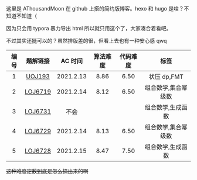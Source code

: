这里是 AThousandMoon 在 github 上搭的简约版博客。hexo 和 hugo 是啥？不知道不知道（

因为只会用 typora 暴力导出 html 所以就只用这个了，大家凑合着看吧。

不过其实还挺可以的？虽然排版差的很，但看上去也有一种安心感 qwq

| 编号 |             题解链接             |   AC 时间   | 算法难度 | 代码难度 |        标签         |
| :--: | :------------------------------: | :---------: | :------: | :------: | :-----------------: |
| $1$  |     [UOJ193](./UOJ193.html)      | $2021.2.13$ |  $8.86$  |  $6.50$  |     状压 dp,FMT     |
| $2$  |    [LOJ6719](./LOJ6719.html)     | $2021.2.14$ |  $8.12$  |  $6.50$  | 组合数学,集合幂级数 |
| $3$  | [LOJ6731](https://loj.ac/p/6731) |    不会     |          |          |  组合数学,生成函数  |
| $4$  |    [LOJ6729](./LOJ6729.html)     | $2021.2.14$ |  $8.13$  |  $6.50$  | 组合数学,集合幂级数 |
| $5$  |    [LOJ6728](./LOJ6728.html)     | $2021.2.15$ |  $8.47$  |  $7.50$  |  组合数学,生成函数  |

~~这种难度定数到底是怎么搞出来的啊~~

